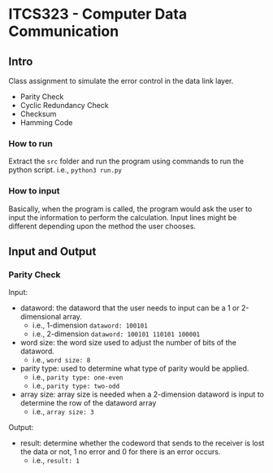 # ITCS323 - Computer Data Communication
## Intro
Class assignment to simulate the error control in the data link layer.
- Parity Check
- Cyclic Redundancy Check
- Checksum
- Hamming Code

### How to run
Extract the `src` folder and run the program using commands to run the python script.
i.e.,
    `python3 run.py`

### How to input
Basically, when the program is called, the program would ask the user to input the information to perform the calculation. Input lines might be different depending upon the method the user chooses.

## Input and Output
### Parity Check
Input:
- dataword: the dataword that the user needs to input can be a 1 or 2-dimensional array.
    - i.e., 1-dimension `dataword: 100101`
    - i.e., 2-dimension `dataword: 100101 110101 100001`
- word size: the word size used to adjust the number of bits of the dataword.
    - i.e., `word size: 8`
- parity type: used to determine what type of parity would be applied.
    - i.e., `parity type: one-even`
    - i.e., `parity type: two-odd`
- array size: array size is needed when a 2-dimension dataword is input to determine the row of the dataword array
    - i.e., `array size: 3`
    
Output:
- result: determine whether the codeword that sends to the receiver is lost the data or not, 1 no error and 0 for there is an error occurs.
    - i.e., `result: 1`





